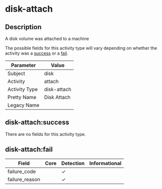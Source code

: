 disk-attach
===========

Description
-----------
A disk volume was attached to a machine

The possible fields for this activity type will vary depending on whether the activity was a [success](#disk-attachsuccess) or a [fail](#disk-attachfail).

| Parameter     | Value       |
| ------------- | ----------- |
| Subject       | disk        |
| Activity      | attach      |
| Activity Type | disk-attach |
| Pretty Name   | Disk Attach |
| Legacy Name   |             |

disk-attach:success
-------------------

There are no fields for this activity type.


disk-attach:fail
----------------

| Field          | Core | Detection | Informational |
| -------------- | ---- | --------- | ------------- |
| failure_code   |      | &#10003;  |               |
| failure_reason |      | &#10003;  |               |